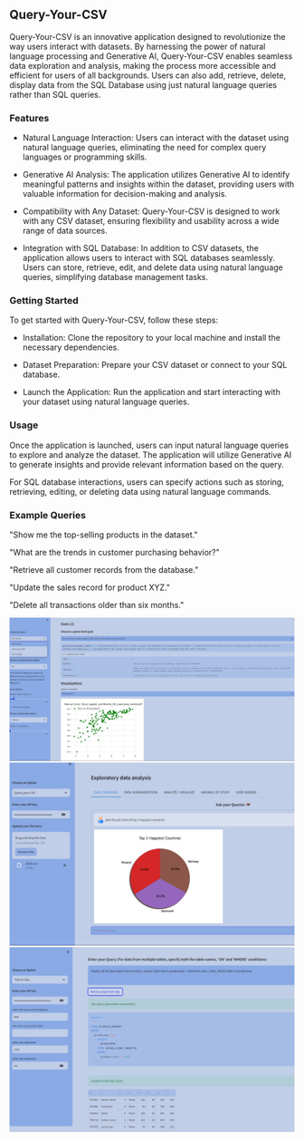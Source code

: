 ## Query-Your-CSV

Query-Your-CSV is an innovative application designed to revolutionize the way users interact with datasets. By harnessing the power of natural language processing and Generative AI, Query-Your-CSV enables seamless data exploration and analysis, making the process more accessible and efficient for users of all backgrounds. Users can also add, retrieve, delete, display data from the SQL Database using just natural language queries rather than SQL queries.

### Features

- Natural Language Interaction: Users can interact with the dataset using natural language queries, eliminating the need for complex query languages or programming skills.

- Generative AI Analysis: The application utilizes Generative AI to identify meaningful patterns and insights within the dataset, providing users with valuable information for decision-making and analysis.

- Compatibility with Any Dataset: Query-Your-CSV is designed to work with any CSV dataset, ensuring flexibility and usability across a wide range of data sources.

- Integration with SQL Database: In addition to CSV datasets, the application allows users to interact with SQL databases seamlessly. Users can store, retrieve, edit, and delete data using natural language queries, simplifying database management tasks.

### Getting Started

To get started with Query-Your-CSV, follow these steps:

- Installation: Clone the repository to your local machine and install the necessary dependencies.

- Dataset Preparation: Prepare your CSV dataset or connect to your SQL database.

- Launch the Application: Run the application and start interacting with your dataset using natural language queries.

### Usage

Once the application is launched, users can input natural language queries to explore and analyze the dataset. The application will utilize Generative AI to generate insights and provide relevant information based on the query.

For SQL database interactions, users can specify actions such as storing, retrieving, editing, or deleting data using natural language commands.

### Example Queries
"Show me the top-selling products in the dataset."

"What are the trends in customer purchasing behavior?"

"Retrieve all customer records from the database."

"Update the sales record for product XYZ."

"Delete all transactions older than six months."

![Sample Image](https://github.com/joyce0803/Query-Your-CSV/blob/main/query1.jpg)
![Sample Image](https://github.com/joyce0803/Query-Your-CSV/blob/main/query2.jpg)
![Sample Image](https://github.com/joyce0803/Query-Your-CSV/blob/main/query4.jpg)
